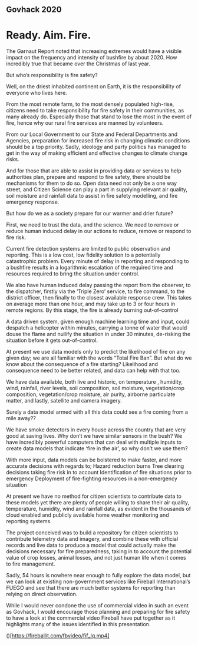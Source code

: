 ## Govhack 2020
# Ready. Aim. Fire.

The Garnaut Report noted that increasing extremes would have a visible impact on the frequency and intensity of bushfire by about 2020. How incredibly true that became over the Christmas of last year.

But who’s responsibility is fire safety? 

Well, on the driest inhabited continent on Earth, it is the responsibility of everyone who lives here.

From the most remote farm, to the most densely populated high-rise, citizens need to take responsibility for fire safety in their communities, as many already do. Especially those that stand to lose the most in the event of fire, hence why our rural fire services are manned by volunteers.

From our Local Government to our State and Federal Departments and Agencies, preparation for increased fire risk in changing climatic conditions should be a top priority. Sadly, ideology and party politics has managed to get in the way of making efficient and effective changes to climate change risks.

And for those that are able to assist in providing data or services to help authorities plan, prepare and respond to fire safety, there should be mechanisms for them to do so. Open data need not only be a one way street, and Citizen Science can play a part in supplying relevant air quality, soil moisture and rainfall data to assist in fire safety modelling, and fire emergency response.

But how do we as a society prepare for our warmer and drier future?

First, we need to trust the data, and the science. We need to remove or reduce human induced delay in our actions to reduce, remove or respond to fire risk. 

Current fire detection systems are limited to public observation and reporting. This is a low cost, low fidelity solution to a potentially catastrophic problem. Every minute of delay in reporting and responding to a bushfire results in a logarithmic escalation of the required time and resources required to bring the situation under control.

We also have human induced delay passing the report from the observer, to the dispatcher, firstly via the ‘Triple Zero’ service, to fire command, to the district officer, then finally to the closest available response crew. This takes on average more than one hour, and may take up to 3 or four hours in remote regions. By this stage, the fire is already burning out-of-control

A data driven system, given enough machine learning time and input, could despatch a helicopter within minutes, carrying a tonne of water that would douse the flame and nullify the situation in under 30 minutes, de-risking the situation before it gets out-of-control.

At present we use data models only to predict the likelihood of fire on any given day; we are all familiar with the words “Total Fire Ban”. But what do we know about the consequence of a fire starting? Likelihood and consequence need to be better related, and data can help with that too.

We have data available, both live and historic, on temperature , humidity, wind, rainfall, river levels, soil composition, soil moisture, vegetation/crop composition, vegetation/crop moisture, air purity, airborne particulate matter, and lastly, satellite and camera imagery.

Surely a data model armed with all this data could see a fire coming from a mile away??

We have smoke detectors in every house across the country that are very good at saving lives. Why don’t we have similar sensors in the bush? We have incredibly powerful computers that can deal with multiple inputs to create data models that indicate ‘fire in the air’, so why don’t we use them?

With more input, data models can be bolstered to make faster, and more accurate decisions with regards to;
Hazard reduction burns
Tree clearing decisions taking fire risk in to account
Identification of fire situations prior to emergency
Deployment of fire-fighting resources in a non-emergency situation

At present we have no method for citizen scientists to contribute data to these models yet there are plenty of people willing to share their air quality, temperature, humidity, wind and rainfall data, as evident in the thousands of cloud enabled and publicly available home weather monitoring and reporting systems.

The project conceived was to build a repository for citizen scientists to contribute telemetry data and imagery, and combine these with official records and live data to produce a model that could actually make the decisions necessary for fire preparedness, taking in to account the potential value of crop losses, animal losses, and not just human life when it comes to fire management.

Sadly, 54 hours is nowhere near enough to fully explore the data model, but we can look at existing non-government services like Fireball International’s FUEGO and see that there are much better systems for reporting than relying on direct observation.

While I would never condone the use of commercial video in such an event as Govhack, I would encourage those planning and preparing for fire safety to have a look at the commercial video Fireball have put together as it highlights many of the issues identified in this presentation.

()[https://fireballit.com/fbvideo/fif_lq.mp4]
